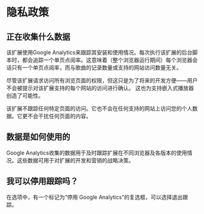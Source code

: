 # 隐私政策

## 正在收集什么数据

该扩展使用Google Analytics来跟踪其安装和使用情况。每次执行该扩展的后台脚本时，都会追踪一个单页点阅率。这意味着（整个浏览器运行期间）每个浏览器会话只有一个单页点阅率，而与歌曲的记录数量或支持的网站访问数量无关。

尽管该扩展请求访问所有浏览页面的权限，但这只是为了将来的开发方便——用户不会被提示对该扩展支持的每个网站的访问进行确认。 这也为支持嵌入式播放器创造了可能性。

该扩展不跟踪任何特定页面的访问。它也不会在任何支持的网站上访问您的个人数据。它更不会干扰任何页面的内容。

## 数据是如何使用的

Google Analytics收集的数据用于及时跟踪扩展在不同浏览器及各版本的使用情况。这些数据可用于对扩展的开发和营销的战略决策。

## 我可以停用跟踪吗？

在选项中，有一个标记为“停用 Google Analytics”的复选框，可以选择退出跟踪。
